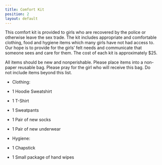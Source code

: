 ```yaml
---
title: Comfort Kit
position: 2
layout: default
---
```


This comfort kit is provided to girls who are recovered by the police or otherwise leave the sex trade. The kit includes appropriate and comfortable clothing, food and hygiene items which many girls have not had access to. Our hope is to provide for the girlsʼ felt needs and communicate that someone sees and care for them. The cost of each kit is approximately $25.

All items should be new and nonperishable. Please place items into a non-paper reusable bag. Please pray for the girl who will receive this bag. Do not include items beyond this list.

- Clothing:
- 1 Hoodie Sweatshirt
- 1 T-Shirt
- 1 Sweatpants
- 1 Pair of new socks
- 1 Pair of new underwear

- Hygiene:
- 1 Chapstick
- 1 Small package of hand wipes
